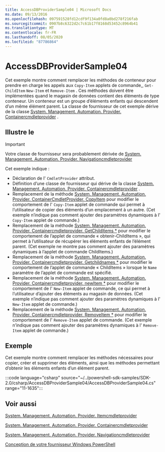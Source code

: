 ```yaml
---
title: AccessDBProviderSample04 | Microsoft Docs
ms.date: 09/13/2016
ms.openlocfilehash: 097591528fd12cdf9f134a0fd8a0bd278f216fab
ms.sourcegitcommit: 0907b8c6322d2c7c61b17f8168d53452c8964b41
ms.translationtype: MT
ms.contentlocale: fr-FR
ms.lasthandoff: 08/05/2020
ms.locfileid: "87786864"
---
```

# <a name="accessdbprovidersample04"></a>AccessDBProviderSample04

Cet exemple montre comment remplacer les méthodes de conteneur pour prendre en charge les appels aux `Copy-Item` applets de commande,, `Get-ChildItem` `New-Item` et `Remove-Item` . Ces méthodes doivent être implémentées quand le magasin de données contient des éléments de type conteneur. Un conteneur est un groupe d’éléments enfants qui descendent d’un même élément parent. La classe de fournisseur de cet exemple dérive de la classe [System. Management. Automation. Provider. Containercmdletprovider](/dotnet/api/System.Management.Automation.Provider.ContainerCmdletProvider) .

## <a name="demonstrates"></a>Illustre le

> [!IMPORTANT]
> Votre classe de fournisseur sera probablement dérivée de [System. Management. Automation. Provider. Navigationcmdletprovider](/dotnet/api/System.Management.Automation.Provider.NavigationCmdletProvider)

Cet exemple indique :

- Déclaration de l' `CmdletProvider` attribut.
- Définition d’une classe de fournisseur qui dérive de la classe [System. Management. Automation. Provider. Containercmdletprovider](/dotnet/api/System.Management.Automation.Provider.ContainerCmdletProvider) .
- Remplacement de la méthode [System. Management. Automation. Provider. ContainerCmdletProvider. CopyItem](/dotnet/api/System.Management.Automation.Provider.ContainerCmdletProvider.CopyItem) pour modifier le comportement de l' `Copy-Item` applet de commande qui permet à l’utilisateur de copier des éléments d’un emplacement à un autre. (Cet exemple n’indique pas comment ajouter des paramètres dynamiques à l' `Copy-Item` applet de commande.)
- Remplacement de la méthode [System. Management. Automation. Provider. Containercmdletprovider. GetChildItems *](/dotnet/api/System.Management.Automation.Provider.ContainerCmdletProvider.GetChildItems) pour modifier le comportement de l’applet de commande « obtenir-ChildItems », qui permet à l’utilisateur de récupérer les éléments enfants de l’élément parent. (Cet exemple ne montre pas comment ajouter des paramètres dynamiques à l’applet de commande ChildItems.)
- Remplacement de la méthode [System. Management. Automation. Provider. Containercmdletprovider. Getchildnames *](/dotnet/api/System.Management.Automation.Provider.ContainerCmdletProvider.GetChildNames) pour modifier le comportement de l’applet de commande « ChildItems » lorsque le `Name` paramètre de l’applet de commande est spécifié.
- Remplacement de la méthode [System. Management. Automation. Provider. Containercmdletprovider. newItem *](/dotnet/api/System.Management.Automation.Provider.ContainerCmdletProvider.NewItem) pour modifier le comportement de l' `New-Item` applet de commande, ce qui permet à l’utilisateur d’ajouter des éléments au magasin de données. (Cet exemple n’indique pas comment ajouter des paramètres dynamiques à l' `New-Item` applet de commande.)
- Remplacement de la méthode [System. Management. Automation. Provider. Containercmdletprovider. RemoveItem *](/dotnet/api/System.Management.Automation.Provider.ContainerCmdletProvider.RemoveItem) pour modifier le comportement de l' `Remove-Item` applet de commande. (Cet exemple n’indique pas comment ajouter des paramètres dynamiques à l' `Remove-Item` applet de commande.)

## <a name="example"></a>Exemple

Cet exemple montre comment remplacer les méthodes nécessaires pour copier, créer et supprimer des éléments, ainsi que les méthodes permettant d’obtenir les éléments enfants d’un élément parent.

:::code language="csharp" source="~/../powershell-sdk-samples/SDK-2.0/csharp/AccessDBProviderSample04/AccessDBProviderSample04.cs" range="11-1635":::

## <a name="see-also"></a>Voir aussi

[System. Management. Automation. Provider. Itemcmdletprovider](/dotnet/api/System.Management.Automation.Provider.ItemCmdletProvider)

[System. Management. Automation. Provider. Containercmdletprovider](/dotnet/api/System.Management.Automation.Provider.ContainerCmdletProvider)

[System. Management. Automation. Provider. Navigationcmdletprovider](/dotnet/api/System.Management.Automation.Provider.NavigationCmdletProvider)

[Conception de votre fournisseur Windows PowerShell](./provider-types.md)
